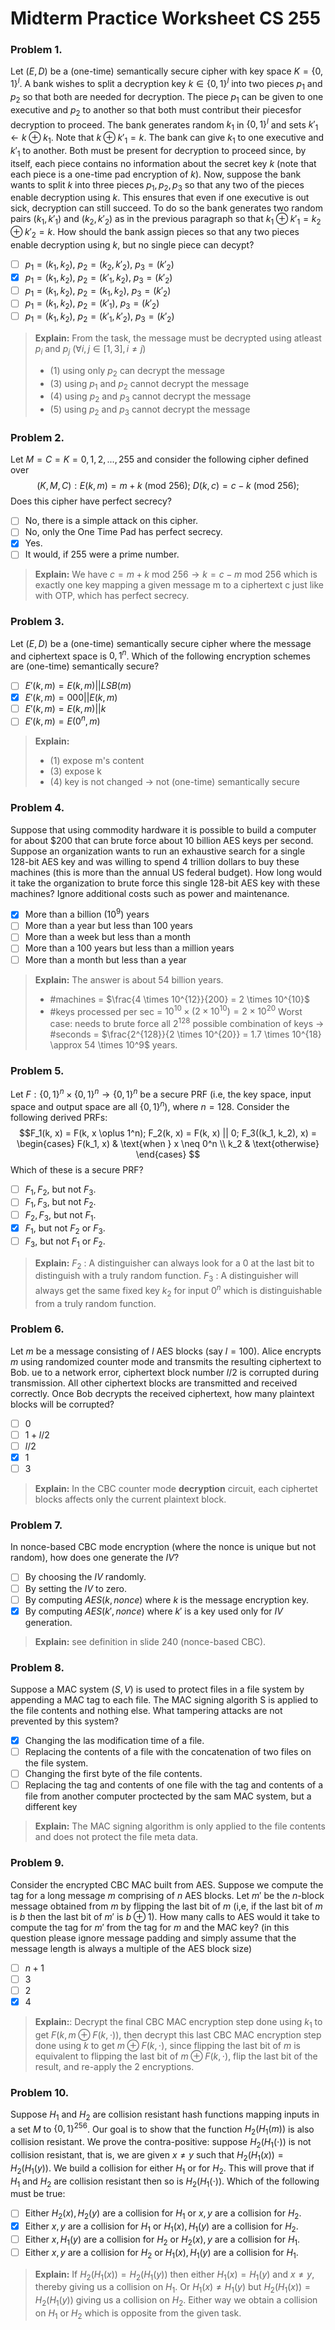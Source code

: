 # Midterm Practice Worksheet CS 255

### Problem 1.

Let $(E, D)$ be a (one-time) semantically secure cipher with key space $K = \{0, 1\}^l$. A bank wishes to split a decryption key $k \in \{0, 1\}^l$ into two pieces $p_1$ and $p_2$ so that both are needed for decryption. The piece $p_1$ can be given to one executive and $p_2$ to another so that both must contribut their piecesfor decryption to proceed.
The bank generates random $k_1$ in $\{0, 1\}^l$ and sets $k'_1 \leftarrow k \oplus k_1$. Note that $k \oplus k'_1 = k$. The bank can give $k_1$ to one executive and $k'_1$ to another. Both must be present for decryption to proceed since, by itself, each piece contains no information about the secret key $k$ (note that each piece is a one-time pad encryption of $k$).
Now, suppose the bank wants to split $k$ into three pieces $p_1, p_2, p_3$ so that any two of the pieces enable decryption using $k$. This ensures that even if one executive is out sick, decryption can still succeed. To do so the bank generates two random pairs $(k_1, k'_1)$ and $(k_2, k'_2)$ as in the previous paragraph so that $k_1 \oplus k'_1 = k_2 \oplus k'_2 = k$.
How should the bank assign pieces so that any two pieces enable decryption using $k$, but no single piece can decypt?
- [ ] $p_1 = (k_1, k_2)$, $p_2 = (k_2, k'_2)$, $p_3 = (k'_2)$
- [x] $p_1 = (k_1, k_2)$, $p_2 = (k'_1, k_2)$, $p_3 = (k'_2)$
- [ ] $p_1 = (k_1, k_2)$, $p_2 = (k_1, k_2)$, $p_3 = (k'_2)$
- [ ] $p_1 = (k_1, k_2)$, $p_2 = (k'_1)$, $p_3 = (k'_2)$
- [ ] $p_1 = (k_1, k_2)$, $p_2 = (k'_1, k'_2)$, $p_3 = (k'_2)$

> **Explain:** From the task, the message must be decrypted using atleast $p_i$ and $p_j$ $(\forall i,j \in [1, 3], i \neq j)$
>
> - (1) using only $p_2$ can decrypt the message
> - (3) using $p_1$ and $p_2$ cannot decrypt the message
> - (4) using $p_2$ and $p_3$ cannot decrypt the message
> - (5) using $p_2$ and $p_3$ cannot decrypt the message


### Problem 2.

Let $M = C = K = {0, 1, 2, ..., 255}$ and consider the following cipher defined over $$(K, M, C): E(k, m) = m + k \text{ (mod 256); } D(k, c) = c - k \text{ (mod 256); }$$ Does this cipher have perfect secrecy?
- [ ] No, there is a simple attack on this cipher.
- [ ] No, only the One Time Pad has perfect secrecy.
- [x] Yes.
- [ ] It would, if 255 were a prime number.

> **Explain:** We have $c = m + k$ mod $256 \rightarrow k = c - m$ mod $256$ which is exactly one key mapping a given message m to a ciphertext c just like with OTP, which has perfect secrecy. 

### Problem 3.

Let $(E, D)$ be a (one-time) semantically secure cipher where the message and ciphertext space is ${0, 1}^n$. Which of the following encryption schemes are (one-time) semantically secure?
- [ ] $E'(k, m) = E(k, m) || LSB(m)$
- [x] $E'(k, m) = 000 || E(k, m)$ 
- [ ] $E'(k, m) = E(k, m) || k$
- [ ] $E'(k, m) = E(0^n, m)$

> **Explain:**
> - (1) expose m's content
> - (3) expose k
> - (4) key is not changed $\rightarrow$ not (one-time) semantically secure

### Problem 4.

Suppose that using commodity hardware it is possible to build a computer for about $200 that can brute force about 10 billion AES keys per second. Suppose an organization wants to run an exhaustive search for a single 128-bit AES key and was willing to spend 4 trillion dollars to buy these machines (this is more than the annual US federal budget). How long would it take the organization to brute force this single 128-bit AES key with these machines? Ignore additional costs such as power and maintenance.
- [x] More than a billion ($10^9$) years
- [ ] More than a year but less than 100 years
- [ ] More than a week but less than a month
- [ ] More than a 100 years but less than a million years
- [ ] More than a month but less than a year

> **Explain:** The answer is about 54 billion years.
> - #machines = $\frac{4 \times 10^{12}}{200} = 2 \times 10^{10}$
> - #keys processed per sec = $10^{10} \times (2 \times 10^{10}) = 2 \times 10^{20}$
> Worst case: needs to brute force all $2^{128}$ possible combination of keys
> $\rightarrow$ #seconds = $\frac{2^{128}}{2 \times 10^{20}} = 1.7 \times 10^{18} \approx 54 \times 10^9$ years.

### Problem 5.
Let $F: \{0,1\}^n \times \{0,1\}^n \rightarrow \{0,1\}^n$ be a secure PRF (i.e, the key space, input space and output space are all $\{0,1\}^n$), where $n = 128$. Consider the following derived PRFs:
$$F_1(k, x) = F(k, x \oplus 1^n); F_2(k, x) = F(k, x) || 0; F_3((k_1, k_2), x) = \begin{cases}
    F(k_1, x) & \text{when } x \neq 0^n \\ 
    k_2 & \text{otherwise}
\end{cases} $$
Which of these is a secure PRF?
- [ ] $F_1,F_2$, but not $F_3$.
- [ ] $F_1,F_3$, but not $F_2$.
- [ ] $F_2,F_3$, but not $F_1$.
- [x] $F_1$, but not $F_2$ or $F_3$.
- [ ] $F_3$, but not $F_1$ or $F_2$.
  
> **Explain:** 
> $F_2$ : A distinguisher can always look for a 0 at the last bit to distinguish with a truly random function.
> $F_3$ : A distinguisher will always get the same fixed key $k_2$ for input $0^n$ which is distinguishable from a truly random function.

### Problem 6.
Let $m$ be a message consisting of $l$ AES blocks (say $l = 100$). Alice encrypts $m$ using randomized counter mode and transmits the resulting ciphertext to Bob. ue to a network error, ciphertext block number $l/2$ is corrupted during transmission. All other ciphertext blocks are transmitted and received correctly.
Once Bob decrypts the received ciphertext, how many plaintext blocks will be corrupted?
- [ ] $0$
- [ ] $1 + l/2$
- [ ] $l/2$
- [x] $1$
- [ ] $3$

> **Explain:** In the CBC counter mode **decryption** circuit, each ciphertet blocks affects only the current plaintext block.

### Problem 7.
In nonce-based CBC mode encryption (where the nonce is unique but not random), how does one generate the $IV$?
- [ ] By choosing the $IV$ randomly.
- [ ] By setting the $IV$ to zero.
- [ ] By computing $AES(k, nonce)$ where $k$ is the message encryption key.
- [x] By computing $AES(k', nonce)$ where $k'$ is a key used only for $IV$ generation.

> **Explain:** see definition in slide 240 (nonce-based CBC).

### Problem 8.
Suppose a MAC system $(S, V)$ is used to protect files in a file system by appending a MAC tag to each file. The MAC signing algorith S is applied to the file contents and nothing else. What tampering attacks are not prevented by this system?

- [x] Changing the las modification time of a file.
- [ ] Replacing the contents of a file with the concatenation of two files on the file system.
- [ ] Changing the first byte of the file contents.
- [ ] Replacing the tag and contents of one file with the tag and contents of a file from another computer proctected by the sam MAC system, but a different key

> **Explain:** The MAC signing algorithm is only applied to the file contents and does not protect the file meta data.

### Problem 9.
Consider the encrypted CBC MAC built from AES. Suppose we compute the tag for a long message $m$ comprising of $n$ AES blocks. Let $m'$ be the $n$-block message obtained from $m$ by flipping the last bit of $m$ (i,e, if the last bit of $m$ is $b$ then the last bit of $m'$ is $b \oplus 1$).
How many calls to AES would it take to compute the tag for $m'$ from the tag for $m$ and the MAC key? (in this question please ignore message padding and simply assume that the message length is always a multiple of the AES block size)

- [ ] $n + 1$
- [ ] $3$
- [ ] $2$
- [x] $4$

> **Explain:**: Decrypt the final CBC MAC encryption step done using $k_1$ to get $F(k, m \oplus F(k, \cdot))$, then decrypt this last CBC MAC encryption step done using $k$ to get $m \oplus F(k, \cdot)$, since flipping the last bit of $m$ is equivalent to flipping the last bit of $m \oplus F(k, \cdot)$, flip the last bit of the result, and re-apply the 2 encryptions.

### Problem 10.
Suppose $H_1$ and $H_2$ are collision resistant hash functions mapping inputs in a set $M$ to $\{0, 1\}^{256}$. Our goal is to show that the function $H_2(H_1(m))$ is also collision resistant.
We prove the contra-positive: suppose $H_2(H_1(\cdot))$ is not collision resistant, that is, we are given $x \neq y$ such that $H_2(H_1(x)) = H_2(H_1(y))$. We build a collision for either $H_1$ or for $H_2$. This will prove that if $H_1$ and $H_2$ are collision resistant then so is $H_2(H_1(\cdot))$.
Which of the following must be true:

- [ ] Either $H_2(x), H_2(y)$ are a collision for $H_1$ or $x, y$ are a collision for $H_2$.
- [x] Either $x, y$ are a collision for $H_1$ or $H_1(x), H_1(y)$ are a collision for $H_2$.
- [ ] Either $x, H_1(y)$ are a collision for $H_2$ or $H_2(x), y$ are a collision for $H_1$.
- [ ] Either $x, y$ are a collision for $H_2$ or $H_1(x), H_1(y)$ are a collision for $H_1$.

> **Explain:** If $H_2(H_1(x)) = H_2(H_1(y))$ then either $H_1(x) = H_1(y)$ and $x \neq y$, thereby giving us a collision on $H_1$. Or $H_1(x) \neq H_1(y)$ but $H_2(H_1(x)) = H_2(H_1(y))$ giving us a collision on $H_2$. Either way we obtain a collision on $H_1$ or $H_2$ which is opposite from the given task.